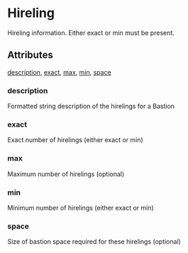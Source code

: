 # Hireling

Hireling information. Either exact or min must be present.

## Attributes

[description](#description), [exact](#exact), [max](#max), [min](#min), [space](#space)

### description

Formatted string description of the hirelings for a Bastion

### exact

Exact number of hirelings (either exact or min)

### max

Maximum number of hirelings (optional)

### min

Minimum number of hirelings (either exact or min)

### space

Size of bastion space required for these hirelings (optional)

